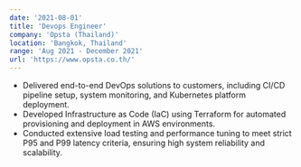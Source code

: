 ```yaml
---
date: '2021-08-01'
title: 'Devops Engineer'
company: 'Opsta (Thailand)'
location: 'Bangkok, Thailand'
range: 'Aug 2021 - December 2021'
url: 'https://www.opsta.co.th/'
---
```


- Delivered end-to-end DevOps solutions to customers, including CI/CD pipeline setup, system monitoring, and Kubernetes platform deployment.
- Developed Infrastructure as Code (IaC) using Terraform for automated provisioning and deployment in AWS environments.
- Conducted extensive load testing and performance tuning to meet strict P95 and P99 latency criteria, ensuring high system reliability and scalability.
